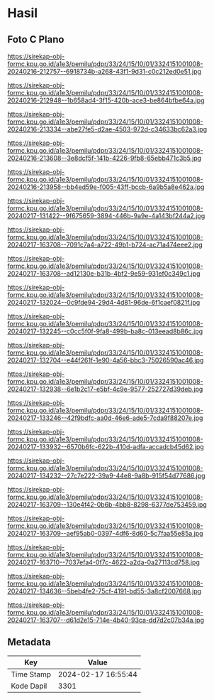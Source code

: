 # Hasil

## Foto C Plano

https://sirekap-obj-formc.kpu.go.id/a1e3/pemilu/pdpr/33/24/15/10/01/3324151001008-20240216-212757--6918734b-a268-43f1-9d31-c0c212ed0e51.jpg

https://sirekap-obj-formc.kpu.go.id/a1e3/pemilu/pdpr/33/24/15/10/01/3324151001008-20240216-212948--1b658ad4-3f15-420b-ace3-be864bfbe64a.jpg

https://sirekap-obj-formc.kpu.go.id/a1e3/pemilu/pdpr/33/24/15/10/01/3324151001008-20240216-213334--abe27fe5-d2ae-4503-972d-c34633bc62a3.jpg

https://sirekap-obj-formc.kpu.go.id/a1e3/pemilu/pdpr/33/24/15/10/01/3324151001008-20240216-213608--3e8dcf5f-141b-4226-9fb8-65ebb471c3b5.jpg

https://sirekap-obj-formc.kpu.go.id/a1e3/pemilu/pdpr/33/24/15/10/01/3324151001008-20240216-213958--bb4ed59e-f005-43ff-bccb-6a9b5a8e462a.jpg

https://sirekap-obj-formc.kpu.go.id/a1e3/pemilu/pdpr/33/24/15/10/01/3324151001008-20240217-131422--9f675659-3894-446b-9a9e-4a143bf244a2.jpg

https://sirekap-obj-formc.kpu.go.id/a1e3/pemilu/pdpr/33/24/15/10/01/3324151001008-20240217-163708--7091c7a4-a722-49b1-b724-ac71a474eee2.jpg

https://sirekap-obj-formc.kpu.go.id/a1e3/pemilu/pdpr/33/24/15/10/01/3324151001008-20240217-163708--ad12130e-b31b-4bf2-9e59-931ef0c349c1.jpg

https://sirekap-obj-formc.kpu.go.id/a1e3/pemilu/pdpr/33/24/15/10/01/3324151001008-20240217-132024--0c9fde94-29d4-4d81-96de-6f1caef0821f.jpg

https://sirekap-obj-formc.kpu.go.id/a1e3/pemilu/pdpr/33/24/15/10/01/3324151001008-20240217-132245--c0cc5f0f-9fa8-499b-ba8c-013eead8b86c.jpg

https://sirekap-obj-formc.kpu.go.id/a1e3/pemilu/pdpr/33/24/15/10/01/3324151001008-20240217-132704--e44f261f-1e90-4a56-bbc3-75026590ac46.jpg

https://sirekap-obj-formc.kpu.go.id/a1e3/pemilu/pdpr/33/24/15/10/01/3324151001008-20240217-132938--6e1b2c17-e5bf-4c9e-9577-252727d39deb.jpg

https://sirekap-obj-formc.kpu.go.id/a1e3/pemilu/pdpr/33/24/15/10/01/3324151001008-20240217-133246--42f9bdfc-aa0d-46e6-ade5-7cda9f88207e.jpg

https://sirekap-obj-formc.kpu.go.id/a1e3/pemilu/pdpr/33/24/15/10/01/3324151001008-20240217-133932--6570b6fc-622b-410d-adfa-accadcb45d62.jpg

https://sirekap-obj-formc.kpu.go.id/a1e3/pemilu/pdpr/33/24/15/10/01/3324151001008-20240217-134232--27c7e222-39a9-44e8-9a8b-915f54d77686.jpg

https://sirekap-obj-formc.kpu.go.id/a1e3/pemilu/pdpr/33/24/15/10/01/3324151001008-20240217-163709--130e4f42-0b6b-4bb8-8298-6377de753459.jpg

https://sirekap-obj-formc.kpu.go.id/a1e3/pemilu/pdpr/33/24/15/10/01/3324151001008-20240217-163709--aef95ab0-0397-4df6-8d60-5c7faa55e85a.jpg

https://sirekap-obj-formc.kpu.go.id/a1e3/pemilu/pdpr/33/24/15/10/01/3324151001008-20240217-163710--7037efa4-0f7c-4622-a2da-0a27113cd758.jpg

https://sirekap-obj-formc.kpu.go.id/a1e3/pemilu/pdpr/33/24/15/10/01/3324151001008-20240217-134636--5beb4fe2-75cf-4191-bd55-3a8cf2007668.jpg

https://sirekap-obj-formc.kpu.go.id/a1e3/pemilu/pdpr/33/24/15/10/01/3324151001008-20240217-163707--d61d2e15-714e-4b40-93ca-dd7d2c07b34a.jpg


## Metadata

| Key        | Value               |
| ---------- | ------------------- |
| Time Stamp | 2024-02-17 16:55:44 |
| Kode Dapil | 3301                |



